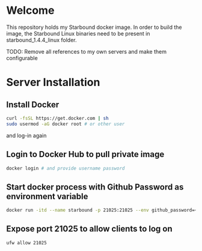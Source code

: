 # Welcome
This repository holds my Starbound docker image. In order to build the image, the Starbound Linux binaries need to be present in starbound_1.4.4_linux folder.

TODO: Remove all references to my own servers and make them configurable

# Server Installation

## Install Docker
```bash
curl -fsSL https://get.docker.com | sh
sudo usermod -aG docker root # or other user
```
and log-in again

## Login to Docker Hub to pull private image
```bash
docker login # and provide username password
```

## Start docker process with Github Password as environment variable
```bash
docker run -itd --name starbound -p 21025:21025 --env github_password=<github_password> lisser/starbound-server
```

## Expose port 21025 to allow clients to log on
```bash
ufw allow 21025
```